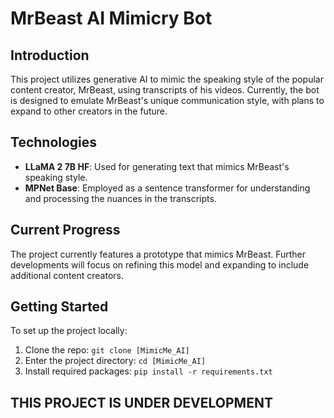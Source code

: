 # MrBeast AI Mimicry Bot

## Introduction
This project utilizes generative AI to mimic the speaking style of the popular content creator, MrBeast, using transcripts of his videos. Currently, the bot is designed to emulate MrBeast's unique communication style, with plans to expand to other creators in the future.

## Technologies
- **LLaMA 2 7B HF**: Used for generating text that mimics MrBeast's speaking style.
- **MPNet Base**: Employed as a sentence transformer for understanding and processing the nuances in the transcripts.

## Current Progress
The project currently features a prototype that mimics MrBeast. Further developments will focus on refining this model and expanding to include additional content creators.

## Getting Started
To set up the project locally:
1. Clone the repo: `git clone [MimicMe_AI]`
2. Enter the project directory: `cd [MimicMe_AI]`
3. Install required packages: `pip install -r requirements.txt`


## THIS PROJECT IS UNDER DEVELOPMENT

